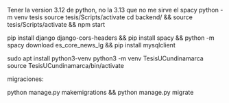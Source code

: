 Tener la version 3.12 de python, no la 3.13 que no me sirve el spacy
python -m venv tesis
source tesis/Scripts/activate
cd backend/ && source tesis/Scripts/activate && npm start

pip install django django-cors-headers && pip install spacy && python -m spacy download es_core_news_lg && pip install mysqlclient

sudo apt install python3-venv
python3 -m venv TesisUCundinamarca
source TesisUCundinamarca/bin/activate

migraciones:

python manage.py makemigrations && python manage.py migrate